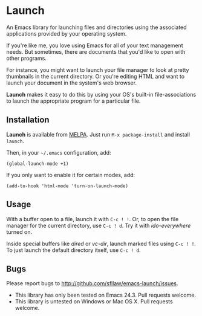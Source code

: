 Launch
======

An Emacs library for launching files and directories using the
associated applications provided by your operating system.

If you're like me, you love using Emacs for all of your text
management needs. But sometimes, there are documents that you'd like
to open with other programs.

For instance, you might want to launch your file manager to look at
pretty thumbnails in the current directory. Or you're editing HTML and
want to launch your document in the system's web browser.

**Launch** makes it easy to do this by using your OS's built-in
file-associations to launch the appropriate program for a particular
file.


Installation
------------

**Launch** is available from [MELPA](http://melpa.milkbox.net/).
Just run `M-x package-install` and install `launch`.

Then, in your `~/.emacs` configuration, add:

    (global-launch-mode +1)

If you only want to enable it for certain modes, add:

    (add-to-hook 'html-mode 'turn-on-launch-mode)

Usage
-----

With a buffer open to a file, launch it with `C-c ! !`. Or, to open
the file manager for the current directory, use `C-c ! d`. Try it with
*ido-everywhere* turned on.

Inside special buffers like *dired* or *vc-dir*, launch marked files using
`C-c ! !`. To just launch the default directory itself, use `C-c ! d`.


Bugs
----

Please report bugs to http://github.com/sfllaw/emacs-launch/issues.

* This library has only been tested on Emacs 24.3. Pull requests welcome.
* This library is untested on Windows or Mac OS X. Pull requests welcome.
